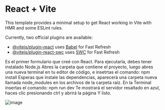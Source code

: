 # React + Vite

This template provides a minimal setup to get React working in Vite with HMR and some ESLint rules.

Currently, two official plugins are available:

- [@vitejs/plugin-react](https://github.com/vitejs/vite-plugin-react/blob/main/packages/plugin-react/README.md) uses [Babel](https://babeljs.io/) for Fast Refresh
- [@vitejs/plugin-react-swc](https://github.com/vitejs/vite-plugin-react-swc) uses [SWC](https://swc.rs/) for Fast Refresh


Es el primer formulario que creé con React.
Para ejecutarla, debes tener instalado Node.js
Abres la carpeta que contiene el proyecto, luego abres una nueva terminal en tu editor de código,  e insetrtas el comando: npm install
Esperas que instale las dependencias, aparecerá una carpeta nueva llamada node_modules en los archivos de la carpeta raíz.
En la Terminal insertas el comando: npm run dev
Te mostrará el servidor resaltado en azul, haces clic presionando ctrl y abrirá la página
Y listo.

![image](https://github.com/antonylsalazarr/Formulario-con-React/assets/149880665/4ce666fa-a402-4514-b628-fcdb8cc1ef65)


